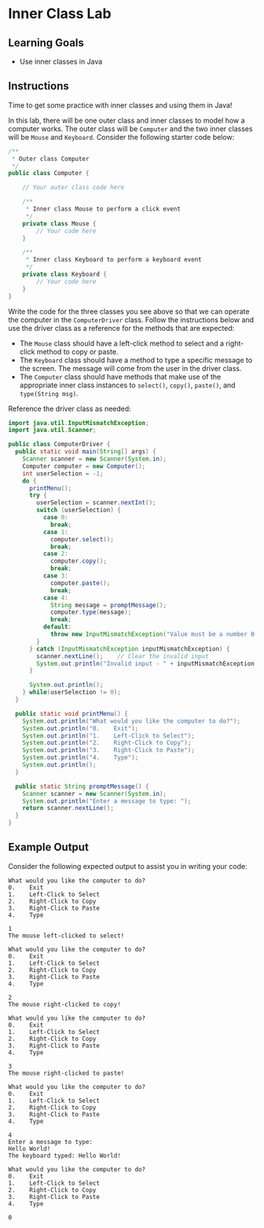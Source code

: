 # Inner Class Lab

## Learning Goals

- Use inner classes in Java

## Instructions

Time to get some practice with inner classes and using them in Java!

In this lab, there will be one outer class and inner classes to model how a
computer works. The outer class will be `Computer` and the two inner classes
will be `Mouse` and `Keyboard`. Consider the following starter code below:

```java
/**
 * Outer class Computer
 */
public class Computer {

    // Your outer class code here

    /**
     * Inner class Mouse to perform a click event
     */
    private class Mouse {
        // Your code here
    }

    /**
     * Inner class Keyboard to perform a keyboard event
     */
    private class Keyboard {
        // Your code here
    }
}
```

Write the code for the three classes you see above so that we can operate the
computer in the `ComputerDriver` class. Follow the instructions below and use
the driver class as a reference for the methods that are expected:

- The `Mouse` class should have a left-click method to select and a right-click
  method to copy or paste.
- The `Keyboard` class should have a method to type a specific message to the
  screen. The message will come from the user in the driver class.
- The `Computer` class should have methods that make use of the appropriate
  inner class instances to `select()`, `copy()`, `paste()`, and
  `type(String msg)`.

Reference the driver class as needed:

```java
import java.util.InputMismatchException;
import java.util.Scanner;

public class ComputerDriver {
  public static void main(String[] args) {
    Scanner scanner = new Scanner(System.in);
    Computer computer = new Computer();
    int userSelection = -1;
    do {
      printMenu();
      try {
        userSelection = scanner.nextInt();
        switch (userSelection) {
          case 0:
            break;
          case 1:
            computer.select();
            break;
          case 2:
            computer.copy();
            break;
          case 3:
            computer.paste();
            break;
          case 4:
            String message = promptMessage();
            computer.type(message);
            break;
          default:
            throw new InputMismatchException("Value must be a number 0-4 inclusive.");
        }
      } catch (InputMismatchException inputMismatchException) {
        scanner.nextLine();    // Clear the invalid input
        System.out.println("Invalid input - " + inputMismatchException.getMessage());
      }

      System.out.println();
    } while(userSelection != 0);
  }

  public static void printMenu() {
    System.out.println("What would you like the computer to do?");
    System.out.println("0.    Exit");
    System.out.println("1.    Left-Click to Select");
    System.out.println("2.    Right-Click to Copy");
    System.out.println("3.    Right-Click to Paste");
    System.out.println("4.    Type");
    System.out.println();
  }

  public static String promptMessage() {
    Scanner scanner = new Scanner(System.in);
    System.out.println("Enter a message to type: ");
    return scanner.nextLine();
  }
}
```

## Example Output

Consider the following expected output to assist you in writing your code:

```plaintext
What would you like the computer to do?
0.    Exit
1.    Left-Click to Select
2.    Right-Click to Copy
3.    Right-Click to Paste
4.    Type

1
The mouse left-clicked to select!

What would you like the computer to do?
0.    Exit
1.    Left-Click to Select
2.    Right-Click to Copy
3.    Right-Click to Paste
4.    Type

2
The mouse right-clicked to copy!

What would you like the computer to do?
0.    Exit
1.    Left-Click to Select
2.    Right-Click to Copy
3.    Right-Click to Paste
4.    Type

3
The mouse right-clicked to paste!

What would you like the computer to do?
0.    Exit
1.    Left-Click to Select
2.    Right-Click to Copy
3.    Right-Click to Paste
4.    Type

4
Enter a message to type:
Hello World!
The keyboard typed: Hello World!

What would you like the computer to do?
0.    Exit
1.    Left-Click to Select
2.    Right-Click to Copy
3.    Right-Click to Paste
4.    Type

0

```
